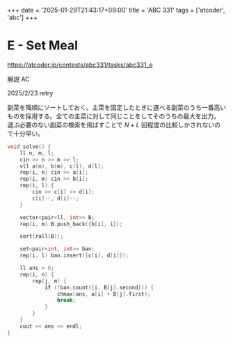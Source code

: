 +++
date = '2025-01-29T21:43:17+09:00'
title = 'ABC 331'
tags = ['atcoder', 'abc']
+++

# E - Set Meal

https://atcoder.jp/contests/abc331/tasks/abc331_e

解説 AC


2025/2/23 retry

副菜を降順にソートしておく。主菜を固定したときに選べる副菜のうち一番高いものを採用する。全ての主菜に対して同じことをしてそのうちの最大を出力。
選ぶ必要のない副菜の検索を飛ばすことで $N+L$ 回程度の比較しかされないので十分早い。


```cpp
void solve() {
    ll n, m, l;
    cin >> n >> m >> l;
    vll a(n), b(m), c(l), d(l);
    rep(i, n) cin >> a[i];
    rep(i, m) cin >> b[i];
    rep(i, l) {
        cin >> c[i] >> d[i];
        c[i]--, d[i]--;
    }

    vector<pair<ll, int>> B;
    rep(i, m) B.push_back({b[i], i});

    sort(rall(B));

    set<pair<int, int>> ban;
    rep(i, l) ban.insert({c[i], d[i]});

    ll ans = 0;
    rep(i, n) {
        rep(j, m) {
            if (!ban.count({i, B[j].second})) {
                chmax(ans, a[i] + B[j].first);
                break;
            }
        }
    }
    cout << ans << endl;
}
```
